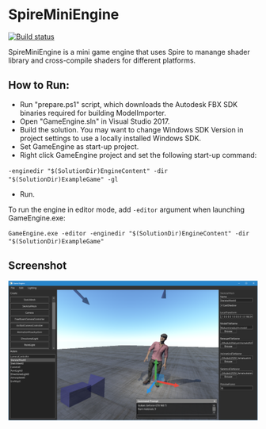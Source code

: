 # SpireMiniEngine

[![Build status](https://ci.appveyor.com/api/projects/status/mw8aht0tabk677h1/branch/master?svg=true)](https://ci.appveyor.com/project/csyonghe/spireminiengine/branch/master)

SpireMiniEngine is a mini game engine that uses Spire to manange shader library and cross-compile shaders for different platforms.

## How to Run:
- Run "prepare.ps1" script, which downloads the Autodesk FBX SDK binaries required for building ModelImporter.
- Open "GameEngine.sln" in Visual Studio 2017.
- Build the solution. You may want to change Windows SDK Version in project settings to use a locally installed Windows SDK.
- Set GameEngine as start-up project.
- Right click GameEngine project and set the following start-up command:

`
-enginedir "$(SolutionDir)EngineContent" -dir "$(SolutionDir)ExampleGame" -gl
`
- Run.

To run the engine in editor mode, add `-editor` argument when launching GameEngine.exe:
```
GameEngine.exe -editor -enginedir "$(SolutionDir)EngineContent" -dir "$(SolutionDir)ExampleGame"
```
## Screenshot

![](https://github.com/csyonghe/SpireMiniEngineExtBinaries/raw/master/screenshot0.png)
